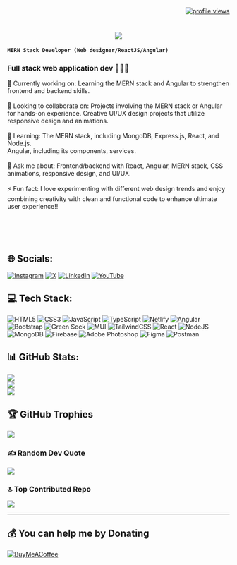 <div align="right">
    <a href="https://visitcount.itsvg.in">
        <img src="https://visitcount.itsvg.in/api?id=amalvelloth&icon=0&color=1" alt="profile views" />
    </a>
</div>

<h1 align="center">
    <img src="https://readme-typing-svg.herokuapp.com/?font=Righteous&size=35&center=true&vCenter=true&width=500&height=70&duration=3000&lines=Hi+There!+👋;+I'm+Amal+V!;" />
</h1>

**`MERN Stack Developer (Web designer/ReactJS/Angular)`**

### Full stack web application dev 🧑‍💻🌐


🔭 Currently working on:  Learning the MERN stack and Angular to strengthen frontend and backend skills.<br><br>🤝 Looking to collaborate on:  Projects involving the MERN stack or Angular for hands-on experience. Creative UI/UX design projects that utilize responsive design and animations.<br><br>🌱 Learning:  The MERN stack, including MongoDB, Express.js, React, and Node.js.<br>Angular, including its components, services.<br><br>💭 Ask me about: 
 Frontend/backend with React, Angular, MERN stack, CSS animations, responsive design, and UI/UX.<br><br>⚡ Fun fact:  I love experimenting with different web design trends and enjoy combining creativity with clean and functional code to enhance ultimate user experience!!<br><br><br><br><br>


## 🌐 Socials:
[![Instagram](https://img.shields.io/badge/Instagram-%23E4405F.svg?logo=Instagram&logoColor=white)](https://instagram.com/mr__gq)  [![X](https://img.shields.io/badge/X-black.svg?logo=X&logoColor=white)](https://x.com/ImZeke7) [![LinkedIn](https://img.shields.io/badge/LinkedIn-%230077B5.svg?logo=linkedin&logoColor=white)](https://www.linkedin.com/in/amal-v-354356310/) [![YouTube](https://img.shields.io/badge/YouTube-%23FF0000.svg?logo=YouTube&logoColor=white)](https://youtube.com/@zeke) 

## 💻 Tech Stack:
![HTML5](https://img.shields.io/badge/html5-%23E34F26.svg?style=for-the-badge&logo=html5&logoColor=white) ![CSS3](https://img.shields.io/badge/css3-%231572B6.svg?style=for-the-badge&logo=css3&logoColor=white) ![JavaScript](https://img.shields.io/badge/javascript-%23323330.svg?style=for-the-badge&logo=javascript&logoColor=%23F7DF1E) ![TypeScript](https://img.shields.io/badge/typescript-%23007ACC.svg?style=for-the-badge&logo=typescript&logoColor=white) ![Netlify](https://img.shields.io/badge/netlify-%23000000.svg?style=for-the-badge&logo=netlify&logoColor=#00C7B7) ![Angular](https://img.shields.io/badge/angular-%23DD0031.svg?style=for-the-badge&logo=angular&logoColor=white) ![Bootstrap](https://img.shields.io/badge/bootstrap-%238511FA.svg?style=for-the-badge&logo=bootstrap&logoColor=white) ![Green Sock](https://img.shields.io/badge/green%20sock-88CE02?style=for-the-badge&logo=greensock&logoColor=white) ![MUI](https://img.shields.io/badge/MUI-%230081CB.svg?style=for-the-badge&logo=mui&logoColor=white) ![TailwindCSS](https://img.shields.io/badge/tailwindcss-%2338B2AC.svg?style=for-the-badge&logo=tailwind-css&logoColor=white) ![React](https://img.shields.io/badge/react-%2320232a.svg?style=for-the-badge&logo=react&logoColor=%2361DAFB) ![NodeJS](https://img.shields.io/badge/node.js-6DA55F?style=for-the-badge&logo=node.js&logoColor=white) ![MongoDB](https://img.shields.io/badge/MongoDB-%234ea94b.svg?style=for-the-badge&logo=mongodb&logoColor=white) ![Firebase](https://img.shields.io/badge/firebase-a08021?style=for-the-badge&logo=firebase&logoColor=ffcd34) ![Adobe Photoshop](https://img.shields.io/badge/adobe%20photoshop-%2331A8FF.svg?style=for-the-badge&logo=adobe%20photoshop&logoColor=white) ![Figma](https://img.shields.io/badge/figma-%23F24E1E.svg?style=for-the-badge&logo=figma&logoColor=white) ![Postman](https://img.shields.io/badge/Postman-FF6C37?style=for-the-badge&logo=postman&logoColor=white)
## 📊 GitHub Stats:

![](https://github-readme-stats.vercel.app/api?username=amalvelloth&theme=dark&hide_border=false&include_all_commits=false&count_private=false)<br/>
![](https://github-readme-streak-stats.herokuapp.com/?user=amalvelloth&theme=dark&hide_border=false)<br/>
![](https://github-readme-stats.vercel.app/api/top-langs/?username=amalvelloth&theme=dark&hide_border=false&include_all_commits=false&count_private=false&layout=compact)

## 🏆 GitHub Trophies
![](https://github-profile-trophy.vercel.app/?username=amalvelloth&theme=radical&no-frame=false&no-bg=false&margin-w=4)

### ✍️ Random Dev Quote
![](https://quotes-github-readme.vercel.app/api?type=vetical&theme=light)

### 🔝 Top Contributed Repo
![](https://github-contributor-stats.vercel.app/api?username=amalvelloth&limit=5&theme=dark&combine_all_yearly_contributions=true)

---


  ## 💰 You can help me by Donating <br>
  [![BuyMeACoffee](https://img.shields.io/badge/Buy%20Me%20a%20Coffee-ffdd00?style=for-the-badge&logo=buy-me-a-coffee&logoColor=black)](https://buymeacoffee.com/amalvelloth) 

  
<!-- Proudly created with GPRM ( https://gprm.itsvg.in ) -->
